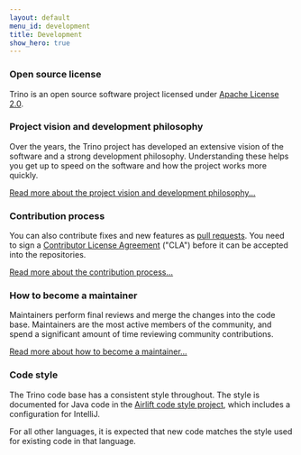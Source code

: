 ```yaml
---
layout: default
menu_id: development
title: Development
show_hero: true
---
```


<div class="container container__development">

  <div class="row spacer-60">
  <div class="col-md-12">
  <div markdown="1" class="leftcol widecol">

### Open source license

Trino is an open source software project licensed under [Apache License
2.0]({{site.github_repo_url}}/blob/master/LICENSE).

### Project vision and development philosophy

Over the years, the Trino project has developed an extensive vision of the software and a strong development philosophy.
Understanding these helps you get up to speed on the software and how the project works more quickly.

[Read more about the project vision and development philosophy...](vision.html)

### Contribution process

You can also contribute fixes and new features as [pull requests]({{site.github_repo_url}}/pulls).
You need to sign a [Contributor License Agreement]({{site.github_org_url}}/cla) ("CLA") before it
can be accepted into the repositories.

[Read more about the contribution process...](process.html)

### How to become a maintainer

Maintainers perform final reviews and merge the changes into the code base.  Maintainers are the most active
members of the community, and spend a significant amount of time reviewing community contributions.

[Read more about how to become a maintainer...](roles.html)

### Code style

The Trino code base has a consistent style throughout.  The style is documented for Java code in the
[Airlift code style project](https://github.com/airlift/codestyle), which includes a configuration for IntelliJ.

For all other languages, it is expected that new code matches the style used for
existing code in that language.

</div>
  </div>
</div>
</div>